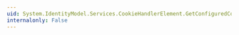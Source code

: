 ```yaml
---
uid: System.IdentityModel.Services.CookieHandlerElement.GetConfiguredCookieHandler
internalonly: False
---
```

